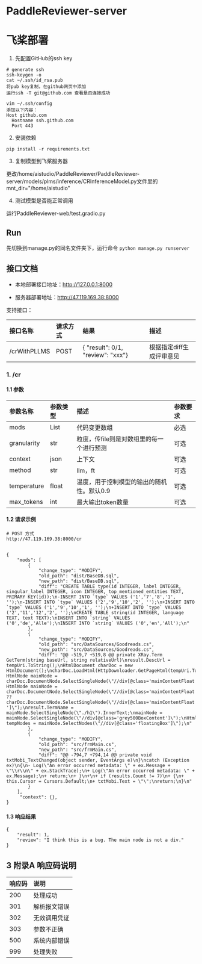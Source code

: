 # PaddleReviewer-server

# 飞桨部署

1. 先配置GitHub的ssh key
```
# generate ssh
ssh-keygen -o
cat ~/.ssh/id_rsa.pub
将pub key复制，在github网页中添加
运行ssh -T git@github.com 查看是否连接成功

vim ~/.ssh/config
添加以下内容：
Host github.com
  Hostname ssh.github.com
  Port 443
```

2. 安装依赖

```
pip install -r requirements.txt
```

3. 复制模型到飞桨服务器

更改/home/aistudio/PaddleReviewer/PaddleReviewer-server/models/plms/inference/CRInferenceModel.py文件里的 mnt_dir="/home/aistudio"

4. 测试模型是否能正常调用

运行PaddleReviewer-web/test.gradio.py


## Run

先切换到manage.py的同名文件夹下，运行命令
`python manage.py runserver`

## 接口文档

- 本地部署接口地址：http://127.0.0.1:8000

- 服务器部署地址：http://47.119.169.38:8000

支持接口：

| 接口名称 | 请求方式 | 结果                                    | 描述                     |
| :------- | :------- | :-------------------------------------- | :----------------------- |
| /crWithPLLMS      | POST     | {    "result": 0/1,    "review": "xxx"} | 根据指定diff生成评审意见 |


### 1. /cr

#### 1.1 参数

| 参数名称    | 参数类型 | 描述                                      | 参数要求 |
| :---------- | :------- | :---------------------------------------- | :------- |
| mods        | List     | 代码变更数组                            | 必选     |
| granularity     | str     | 粒度，传file则是对数组里的每一个进行预测                                    | 可选     |
| context     | json     | 上下文                                    | 可选     |
| method      | str      | llm，ft                                   | 可选     |
| temperature | float    | 温度，用于控制模型的输出的随机性。默认0.9 | 可选     |
| max_tokens  | int      | 最大输出token数量                         | 可选     |

#### 1.2 请求示例

```
# POST 方式
http://47.119.169.38:8000/cr


{
    "mods": [
        {
            "change_type": "MODIFY",
            "old_path": "dist/BaseDB.sql",
            "new_path": "dist/BaseDB.sql",
            "diff": "CREATE TABLE type(id INTEGER, label INTEGER, singular_label INTEGER, icon INTEGER, top_mentioned_entities TEXT, PRIMARY KEY(id));\n-INSERT INTO `type` VALUES ('1','7','8','1', '');\n-INSERT INTO `type` VALUES ('2','9','10','2', '');\n+INSERT INTO `type` VALUES ('1','9','10','1', '');\n+INSERT INTO `type` VALUES ('2','11','12','2', '');\nCREATE TABLE string(id INTEGER, language TEXT, text TEXT);\nINSERT INTO `string` VALUES ('0','de','Alle');\nINSERT INTO `string` VALUES ('0','en','All');\n"
        },
        {
            "change_type": "MODIFY",
            "old_path": "src/DataSources/Goodreads.cs",
            "new_path": "src/DataSources/Goodreads.cs",
            "diff": "@@ -519,7 +519,8 @@ private XRay.Term GetTerm(string baseUrl, string relativeUrl)\nresult.DescUrl = tempUri.ToString();\nHtmlDocument charDoc = new HtmlDocument();\ncharDoc.LoadHtml(HttpDownloader.GetPageHtml(tempUri.ToString()));\n- HtmlNode mainNode = charDoc.DocumentNode.SelectSingleNode(\"//div[@class='mainContentFloat']\");\n+ HtmlNode mainNode = charDoc.DocumentNode.SelectSingleNode(\"//div[@class='mainContentFloat']\")\n+ ?? charDoc.DocumentNode.SelectSingleNode(\"//div[@class='mainContentFloat ']\");\nresult.TermName = mainNode.SelectSingleNode(\"./h1\").InnerText;\nmainNode = mainNode.SelectSingleNode(\"//div[@class='grey500BoxContent']\");\nHtmlNodeCollection tempNodes = mainNode.SelectNodes(\"//div[@class='floatingBox']\");\n"
        },
        {
            "change_type": "MODIFY",
            "old_path": "src/frmMain.cs",
            "new_path": "src/frmMain.cs",
            "diff": "@@ -794,7 +794,14 @@ private void txtMobi_TextChanged(object sender, EventArgs e)\n}\ncatch (Exception ex)\n{\n- Log(\"An error occurred metadata: \" + ex.Message + \"\\r\\n\" + ex.StackTrace);\n+ Log(\"An error occurred metadata: \" + ex.Message);\n+ return;\n+ }\n+\n+ if (results.Count != 7)\n+ {\n+ this.Cursor = Cursors.Default;\n+ txtMobi.Text = \"\";\nreturn;\n}\n"
        }
    ],
     "context": {},
}
```

#### 1.3 响应结果

```
{
    "result": 1,
    "review": "I think this is a bug. The main node is not a div."
}
```

## 3 附录A 响应码说明

| 响应码 | 说明         |
| ------ | :----------- |
| 200    | 处理成功     |
| 301    | 解析报文错误 |
| 302    | 无效调用凭证 |
| 303    | 参数不正确   |
| 500    | 系统内部错误 |
| 999    | 处理失败     |